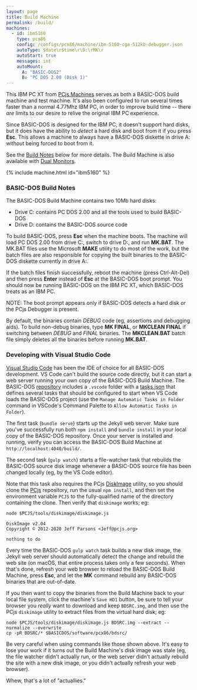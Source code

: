```yaml
---
layout: page
title: Build Machine
permalink: /build/
machines:
  - id: ibm5160
    type: pcx86
    config: /configs/pcx86/machine/ibm-5160-cga-512kb-debugger.json
    autoType: $date\r$time\r\D:\rMK\r
    autoStart: true
    messages: int
    autoMount:
      A: "BASIC-DOS2"
      B: "PC DOS 2.00 (Disk 1)"
---
```


This IBM PC XT from [PCjs Machines](https://www.pcjs.org) serves as
both a BASIC-DOS build machine and test machine.  It's also been configured
to run several times faster than a normal 4.77Mhz IBM PC, in order to improve
build time -- there *are* limits to our desire to relive the original IBM PC
experience.

Since BASIC-DOS is designed for the IBM PC, it doesn't support hard disks,
but it does have the ability to *detect* a hard disk and boot from it if you
press **Esc**.  This allows a machine to always have a BASIC-DOS diskette in
drive A: without being forced to boot from it.

See the [Build Notes](#basic-dos-build-notes) below for more details.  The
Build Machine is also available with [Dual Monitors](dual/).

{% include machine.html id="ibm5160" %}

### BASIC-DOS Build Notes

The BASIC-DOS Build Machine contains two 10Mb hard disks:

  - Drive C: contains PC DOS 2.00 and all the tools used to build BASIC-DOS
  - Drive D: contains the BASIC-DOS source code

To build BASIC-DOS, press **Esc** when the machine boots.  The machine
will load PC DOS 2.00 from drive C:, switch to drive D:, and run **MK.BAT**.
The MK.BAT files use the Microsoft **MAKE** utility to do most of the work,
but the batch files are also responsible for copying the built binaries to the
BASIC-DOS diskette currently in drive A:.

If the batch files finish successfully, reboot the machine (press Ctrl-Alt-Del)
and then press **Enter** instead of **Esc** at the BASIC-DOS boot prompt.
You should now be running BASIC-DOS on the IBM PC XT, which BASIC-DOS treats as
an IBM PC.

NOTE: The boot prompt appears only if BASIC-DOS detects a hard disk *or* the
PCjs Debugger is present.

By default, the binaries contain *DEBUG* code (eg, assertions and debugging
aids).  To build non-debug binaries, type **MK FINAL**, or **MKCLEAN FINAL**
if switching between *DEBUG* and *FINAL* binaries.  The **MKCLEAN.BAT** batch
file simply deletes all the binaries before running **MK.BAT**.

### Developing with Visual Studio Code

[Visual Studio Code](https://code.visualstudio.com) has been the IDE of choice
for all BASIC-DOS development.  VS Code can't build the source code directly,
but it can start a web server running your own copy of the BASIC-DOS Build
Machine.  The BASIC-DOS [repository](https://github.com/jeffpar/basicdos)
includes a `.vscode` folder with a [tasks.json](https://github.com/jeffpar/basicdos/blob/master/.vscode/tasks.json)
that defines several tasks that should be configured to start when VS Code loads
the BASIC-DOS project (use the `Manage Automatic Tasks in Folder` command in
VSCode's Command Palette to `Allow Automatic Tasks in Folder`).

The first task (`bundle serve`) starts up the Jekyll web server.  Make sure
you've successfully run both `npm install` and `bundle install` in your local
copy of the BASIC-DOS repository.  Once your server is installed and running,
verify you can access the BASIC-DOS Build Machine at `http://localhost:4040/build/`.

The second task (`gulp watch`) starts a file-watcher task that rebuilds
the BASIC-DOS source disk image whenever a BASIC-DOS source file has been changed
locally (eg, by the VS Code editor).

Note that this task also requires the PCjs
[DiskImage](https://github.com/jeffpar/pcjs/tree/master/tools/diskimage)
utility, so you should clone the [PCjs](https://github.com/jeffpar/pcjs)
repository, run the usual `npm install`, and then set the environment variable
`PCJS` to the fully-qualified name of the directory containing the clone.  Then
verify that `diskimage` works; eg:

    node $PCJS/tools/diskimage/diskimage.js

    DiskImage v2.04
    Copyright © 2012-2020 Jeff Parsons <Jeff@pcjs.org>

    nothing to do

Every time the BASIC-DOS `gulp watch` task builds a new disk image, the Jekyll
web server should automatically detect the change and rebuild the web site (on
macOS, that entire process takes only a few seconds).  When that's done,
refresh your web browser to reload the BASIC-DOS Build Machine, press **Esc**,
and let the **MK** command rebuild any BASIC-DOS binaries that are out-of-date.

If you then want to copy the binaries from the Build Machine back to your local
file system, click the machine's `Save HD1` button, be sure to tell your
browser you *really* want to download and keep `BDSRC.img`, and then use the
PCjs `diskimage` utility to extract files from the virtual hard disk;
eg:

    node $PCJS/tools/diskimage/diskimage.js BDSRC.img --extract --normalize --overwrite
    cp -pR BDSRC/* $BASICDOS/software/pcx86/bdsrc/

Be very careful when using commands like those shown above.  It's easy to lose
your work if it turns out the Build Machine's disk image was stale (eg, the
file watcher didn't actually run, or the web server didn't actually rebuild the
site with a new disk image, or you didn't actually refresh your web browser).

Whew, that's a lot of "actuallies."
